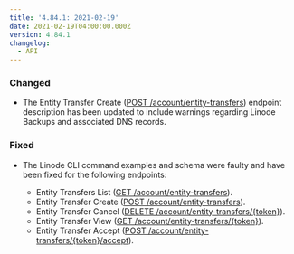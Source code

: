 ```yaml
---
title: '4.84.1: 2021-02-19'
date: 2021-02-19T04:00:00.000Z
version: 4.84.1
changelog:
  - API
---
```


### Changed

- The Entity Transfer Create ([POST /account/entity-transfers](https://www.linode.com/docs/api/account/#entity-transfer-create)) endpoint description has been updated to include warnings regarding Linode Backups and associated DNS records.

### Fixed

- The Linode CLI command examples and schema were faulty and have been fixed for the following endpoints:

  - Entity Transfers List ([GET /account/entity-transfers](https://www.linode.com/docs/api/account/#entity-transfers-list)).
  - Entity Transfer Create ([POST /account/entity-transfers](https://www.linode.com/docs/api/account/#entity-transfer-create)).
  - Entity Transfer Cancel ([DELETE /account/entity-transfers/{token}](https://www.linode.com/docs/api/account/#entity-transfer-cancel)).
  - Entity Transfer View ([GET /account/entity-transfers/{token}](https://www.linode.com/docs/api/account/#entity-transfer-view)).
  - Entity Transfer Accept ([POST /account/entity-transfers/{token}/accept](https://www.linode.com/docs/api/account/#entity-transfer-accept)).
